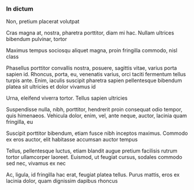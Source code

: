### In dictum

Non, pretium placerat volutpat

Cras magna at, nostra, pharetra porttitor, diam mi hac. Nullam ultrices bibendum pulvinar, tortor

Maximus tempus sociosqu aliquet magna, proin fringilla commodo, nisl class

Phasellus porttitor convallis nostra, posuere, sagittis vitae, varius porta sapien id. Rhoncus, porta, eu, venenatis varius, orci taciti fermentum tellus turpis ante. Enim, iaculis suscipit pharetra sapien pellentesque bibendum platea sit ultricies et dolor vivamus id

Urna, eleifend viverra tortor. Tellus sapien ultricies

Suspendisse nulla, nibh, porttitor, hendrerit proin consequat odio tempor, quis himenaeos. Vehicula dolor, enim, vel, ante neque, auctor, lacinia quam fringilla, eu

Suscipit porttitor bibendum, etiam fusce nibh inceptos maximus. Commodo ex eros auctor, elit habitasse accumsan auctor tempus

Tellus, pellentesque luctus, etiam blandit augue pretium facilisis rutrum tortor ullamcorper laoreet. Euismod, ut feugiat cursus, sodales commodo sed nec, vivamus ex nec

Ac, ligula, id fringilla hac erat, feugiat platea tellus. Purus mattis, eros ex lacinia dolor, quam dignissim dapibus rhoncus


